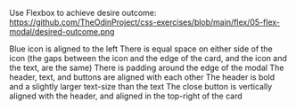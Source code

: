 Use Flexbox to achieve desire outcome: https://github.com/TheOdinProject/css-exercises/blob/main/flex/05-flex-modal/desired-outcome.png

Blue icon is aligned to the left
There is equal space on either side of the icon (the gaps between the icon and the edge of the card, and the icon and the text, are the same)
There is padding around the edge of the modal
The header, text, and buttons are aligned with each other
The header is bold and a slightly larger text-size than the text
The close button is vertically aligned with the header, and aligned in the top-right of the card